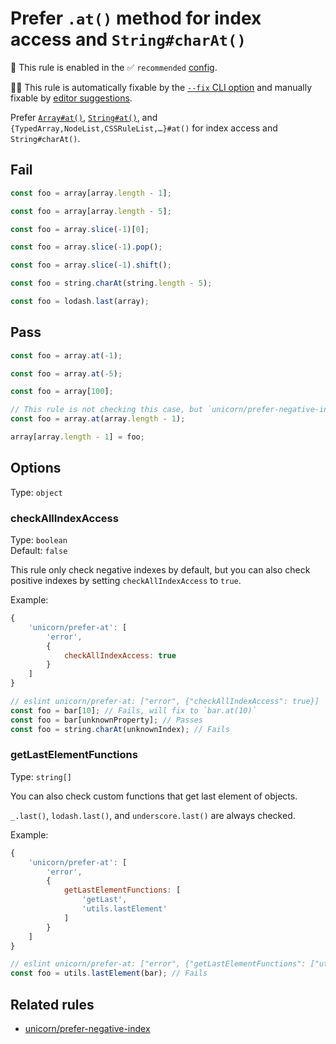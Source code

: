 # Prefer `.at()` method for index access and `String#charAt()`

💼 This rule is enabled in the ✅ `recommended` [config](https://github.com/sindresorhus/eslint-plugin-unicorn#preset-configs-eslintconfigjs).

🔧💡 This rule is automatically fixable by the [`--fix` CLI option](https://eslint.org/docs/latest/user-guide/command-line-interface#--fix) and manually fixable by [editor suggestions](https://eslint.org/docs/latest/use/core-concepts#rule-suggestions).

<!-- end auto-generated rule header -->
<!-- Do not manually modify this header. Run: `npm run fix:eslint-docs` -->

Prefer [`Array#at()`](https://developer.mozilla.org/en-US/docs/Web/JavaScript/Reference/Global_Objects/Array/at), [`String#at()`](https://developer.mozilla.org/en-US/docs/Web/JavaScript/Reference/Global_Objects/String/at), and `{TypedArray,NodeList,CSSRuleList,…}#at()` for index access and `String#charAt()`.

## Fail

```js
const foo = array[array.length - 1];
```

```js
const foo = array[array.length - 5];
```

```js
const foo = array.slice(-1)[0];
```

```js
const foo = array.slice(-1).pop();
```

```js
const foo = array.slice(-1).shift();
```

```js
const foo = string.charAt(string.length - 5);
```

```js
const foo = lodash.last(array);
```

## Pass

```js
const foo = array.at(-1);
```

```js
const foo = array.at(-5);
```

```js
const foo = array[100];
```

```js
// This rule is not checking this case, but `unicorn/prefer-negative-index` rule will fix it.
const foo = array.at(array.length - 1);
```

```js
array[array.length - 1] = foo;
```

## Options

Type: `object`

### checkAllIndexAccess

Type: `boolean`\
Default: `false`

This rule only check negative indexes by default, but you can also check positive indexes by setting `checkAllIndexAccess` to `true`.

Example:

```js
{
	'unicorn/prefer-at': [
		'error',
		{
			checkAllIndexAccess: true
		}
	]
}
```

```js
// eslint unicorn/prefer-at: ["error", {"checkAllIndexAccess": true}]
const foo = bar[10]; // Fails, will fix to `bar.at(10)`
const foo = bar[unknownProperty]; // Passes
const foo = string.charAt(unknownIndex); // Fails
```

### getLastElementFunctions

Type: `string[]`

You can also check custom functions that get last element of objects.

`_.last()`, `lodash.last()`, and `underscore.last()` are always checked.

Example:

```js
{
	'unicorn/prefer-at': [
		'error',
		{
			getLastElementFunctions: [
				'getLast',
				'utils.lastElement'
			]
		}
	]
}
```

```js
// eslint unicorn/prefer-at: ["error", {"getLastElementFunctions": ["utils.lastElement"]}]
const foo = utils.lastElement(bar); // Fails
```

## Related rules

- [unicorn/prefer-negative-index](./prefer-negative-index.md)
